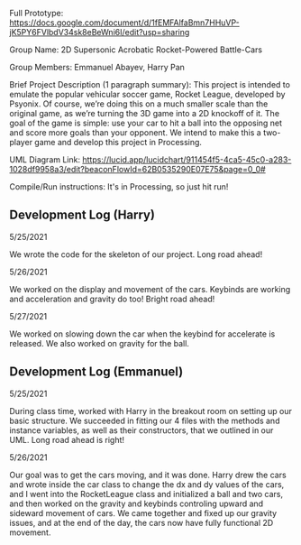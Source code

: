Full Prototype: https://docs.google.com/document/d/1fEMFAlfaBmn7HHuVP-jK5PY6FVlbdV34sk8eBeWni6I/edit?usp=sharing

Group Name: 2D Supersonic Acrobatic Rocket-Powered Battle-Cars

Group Members: Emmanuel Abayev, Harry Pan

Brief Project Description (1 paragraph summary):
This project is intended to emulate the popular vehicular soccer game, Rocket League, developed by Psyonix. 
Of course, we’re doing this on a much smaller scale than the original game, as we’re turning the 3D game 
into a 2D knockoff of it. The goal of the game is simple: use your car to hit a ball into the opposing net 
and score more goals than your opponent. We intend to make this a two-player game and develop this project 
in Processing.

UML Diagram Link: https://lucid.app/lucidchart/911454f5-4ca5-45c0-a283-1028df9958a3/edit?beaconFlowId=62B0535290E07E75&page=0_0#

Compile/Run instructions: It's in Processing, so just hit run!

Development Log (Harry)
-----------------------
5/25/2021 

We wrote the code for the skeleton of our project. Long road ahead!

5/26/2021

We worked on the display and movement of the cars. Keybinds are working and acceleration and gravity do too! Bright road ahead!

5/27/2021

We worked on slowing down the car when the keybind for accelerate is released. We also worked on gravity for the ball.

Development Log (Emmanuel)
--------------------------
5/25/2021

During class time, worked with Harry in the breakout room on setting up our basic structure. We succeeded in fitting our 4 files with the methods and instance variables, as well as their constructors, that we outlined in our UML. Long road ahead is right!

5/26/2021

Our goal was to get the cars moving, and it was done. Harry drew the cars and wrote inside the car class to change the dx and dy values of the cars, and I went into the RocketLeague class and initialized a ball and two cars, and then worked on the gravity and keybinds controling upward and sideward movement of cars. We came together and fixed up our gravity issues, and at the end of the day, the cars now have fully functional 2D movement.
